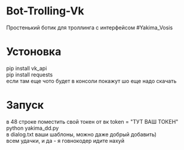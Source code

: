 # Bot-Trolling-Vk
Простенький ботик для троллинга с интерфейсом #Yakima_Vosis  
# Устоновка
pip install vk_api  
pip install requests  
если там еще чото будет в консоли покажут шо еще надо скачать  
# Запуск
в 48 строке поместить свой токен от вк   token = "ТУТ ВАШ ТОКЕН"  
python yakima_dd.py  
в dialog.txt ваши шаблоны, можно даже добрый добавить)  
всем удачки, и да - я говнокодер идите нахуй

